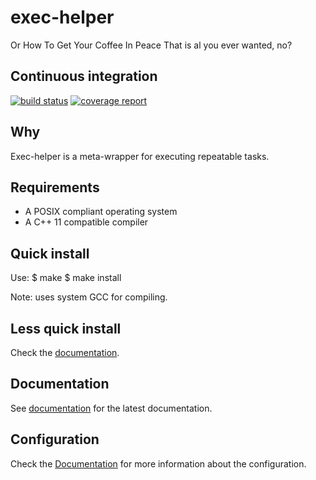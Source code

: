 # exec-helper
Or How To Get Your Coffee In Peace
That is al you ever wanted, no?

## Continuous integration
[![build status](https://gitlab.com/bverhagen/exec-helper/badges/master/build.svg)](https://gitlab.com/bverhagen/exec-helper/commits/master)
[![coverage report](https://gitlab.com/bverhagen/exec-helper/badges/master/coverage.svg)](https://gitlab.com/bverhagen/exec-helper/commits/master)

## Why
Exec-helper is a meta-wrapper for executing repeatable tasks.

## Requirements
- A POSIX compliant operating system
- A C++ 11 compatible compiler

## Quick install
Use:
$ make
$ make install

Note: uses system GCC for compiling.

## Less quick install
Check the [documentation](http://bverhagen.gitlab.io/exec-helper/docs/html/index.html).

## Documentation
See [documentation](http://bverhagen.gitlab.io/exec-helper/docs/html/index.html) for the latest documentation.

## Configuration
Check the [Documentation](http://bverhagen.gitlab.io/exec-helper/docs/html/index.html) for more information about the configuration.

